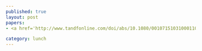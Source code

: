 ```yaml
---
published: true
layout: post
papers:
- <a href='http://www.tandfonline.com/doi/abs/10.1080/00107151031000110776'>Quantum random walks&#58; An introductory overview, Kempe2003</a>

category: lunch
---
```

